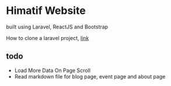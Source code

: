 # Himatif Website
built using Laravel, ReactJS and Bootstrap

How to clone a laravel project, [link](https://joy-joel.medium.com/how-to-set-up-a-laravel-project-cloned-from-github-e5cf3211ff53)

## todo
- Load More Data On Page Scroll
- Read markdown file for blog page, event page and about page